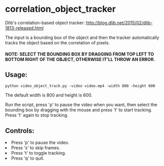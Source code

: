 # correlation_object_tracker
Dlib's correlation-based object tracker: http://blog.dlib.net/2015/02/dlib-1813-released.html

The input is a bounding box of the object and then the tracker automatically tracks the object based on the correlation of pixels.

#### NOTE: SELECT THE BOUNDING BOX BY DRAGGING FROM TOP LEFT TO BOTTOM RIGHT OF THE OBJECT, OTHERWISE IT'LL THROW AN ERROR.

## Usage:
  `python video_object_track.py -video video.mp4 -width 800 -height 600`
  
  The default width is 800 and height is 600.
  
  Run the script, press 'p' to pause the video when you want, then select the bounding box by dragging with the mouse and press 't' to start tracking. Press 't' again to stop tracking.
  
## Controls:
  <li> Press 'p' to pause the video.</li>
  <li> Press 's' to skip frames.</li>
  <li> Press 't' to toggle tracking.</li>
  <li> Press 'q' to quit.</li>
